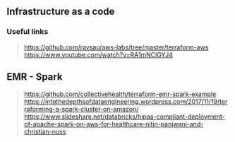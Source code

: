 
## Infrastructure as a code  

### Useful links
> https://github.com/ravsau/aws-labs/tree/master/terraform-aws https://www.youtube.com/watch?v=RA1mNClGYJ4  
> 

## EMR - Spark 
> https://github.com/collectivehealth/terraform-emr-spark-example  
> https://intothedepthsofdataengineering.wordpress.com/2017/11/19/terraforming-a-spark-cluster-on-amazon/  
> https://www.slideshare.net/databricks/hipaa-compliant-deployment-of-apache-spark-on-aws-for-healthcare-nitin-panjwani-and-christian-nuss  
> 
